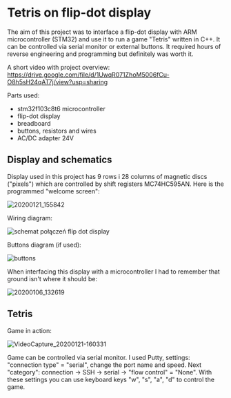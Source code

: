 # Tetris on flip-dot display

The aim of this project was to interface a flip-dot display with ARM microcontroller (STM32) and use it to run a game "Tetris" written in C++. It can be controlled via serial monitor or external buttons.
It required hours of reverse engineering and programming but definitely was worth it.

A short video with project overview: https://drive.google.com/file/d/1UwqR071ZhoM5006fCu-O8h5sH24qAT7j/view?usp=sharing

Parts used:
*  stm32f103c8t6 microcontroller
*  flip-dot display
*  breadboard
*  buttons, resistors and wires
*  AC/DC adapter 24V

## Display and schematics

Display used in this project has 9 rows i 28 columns of magnetic discs ("pixels") which are controlled by shift registers MC74HC595AN. Here is the programmed "welcome screen":

![20200121_155842](https://user-images.githubusercontent.com/61286976/75385206-9c36a680-58df-11ea-837d-6cedc7ac73a4.jpg)


Wiring diagram:

![schemat połączeń flip dot display](https://user-images.githubusercontent.com/61286976/75385240-ace71c80-58df-11ea-987b-3c2fed787ddf.png)

Buttons diagram (if used):

![buttons](https://user-images.githubusercontent.com/61286976/75386619-4a435000-58e2-11ea-8d47-4c8d4f9a039e.png)

When interfacing this display with a microcontroller I had to remember that ground isn't where it should be:

![20200106_132619](https://user-images.githubusercontent.com/61286976/75385218-a2c51e00-58df-11ea-84db-7868cafefb62.jpg)

## Tetris

Game in action:

![VideoCapture_20200121-160331](https://user-images.githubusercontent.com/61286976/75386540-2849cd80-58e2-11ea-8d10-0c1b0ed22c8f.jpg)

Game can be controlled via serial monitor. I used Putty, settings: "connection type" = "serial", change the port name and speed. Next "category": connection -> SSH -> serial -> "flow control" = "None". With these settings you can use keyboard keys "w", "s", "a", "d" to control the game.
